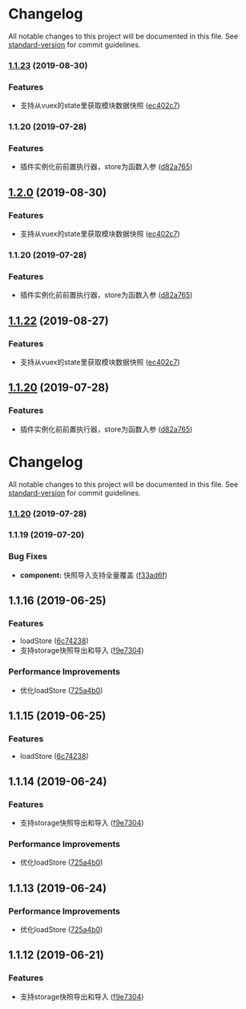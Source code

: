 # Changelog

All notable changes to this project will be documented in this file. See [standard-version](https://github.com/conventional-changelog/standard-version) for commit guidelines.

### [1.1.23](https://github.com/coffee-ai/weex-vuex-storage/compare/v1.1.19...v1.1.23) (2019-08-30)


### Features

* 支持从vuex的state里获取模块数据快照 ([ec402c7](https://github.com/coffee-ai/weex-vuex-storage/commit/ec402c7))



### 1.1.20 (2019-07-28)


### Features

* 插件实例化前前置执行器，store为函数入参 ([d82a765](https://github.com/coffee-ai/weex-vuex-storage/commit/d82a765))



## [1.2.0](https://github.com/coffee-ai/weex-vuex-storage/compare/v1.1.19...v1.2.0) (2019-08-30)


### Features

* 支持从vuex的state里获取模块数据快照 ([ec402c7](https://github.com/coffee-ai/weex-vuex-storage/commit/ec402c7))



### 1.1.20 (2019-07-28)


### Features

* 插件实例化前前置执行器，store为函数入参 ([d82a765](https://github.com/coffee-ai/weex-vuex-storage/commit/d82a765))



## [1.1.22](https://github.com/coffee-ai/weex-vuex-storage/compare/1.1.20...1.1.22) (2019-08-27)


### Features

* 支持从vuex的state里获取模块数据快照 ([ec402c7](https://github.com/coffee-ai/weex-vuex-storage/commit/ec402c7))



## [1.1.20](https://github.com/coffee-ai/weex-vuex-storage/compare/v1.1.19...v1.1.20) (2019-07-28)


### Features

* 插件实例化前前置执行器，store为函数入参 ([d82a765](https://github.com/coffee-ai/weex-vuex-storage/commit/d82a765))



# Changelog

All notable changes to this project will be documented in this file. See [standard-version](https://github.com/conventional-changelog/standard-version) for commit guidelines.

### [1.1.20](https://github.com/coffee-ai/weex-vuex-storage/compare/v1.1.19...v1.1.20) (2019-07-28)



### 1.1.19 (2019-07-20)


### Bug Fixes

* **component:** 快照导入支持全量覆盖 ([f33ad6f](https://github.com/coffee-ai/weex-vuex-storage/commit/f33ad6f))


## 1.1.16 (2019-06-25)


### Features

* loadStore ([6c74238](https://github.com/coffee-ai/weex-vuex-storage/commit/6c74238))
* 支持storage快照导出和导入 ([f9e7304](https://github.com/coffee-ai/weex-vuex-storage/commit/f9e7304))


### Performance Improvements

* 优化loadStore ([725a4b0](https://github.com/coffee-ai/weex-vuex-storage/commit/725a4b0))



## 1.1.15 (2019-06-25)


### Features

* loadStore ([6c74238](https://github.com/coffee-ai/weex-vuex-storage/commit/6c74238))


## 1.1.14 (2019-06-24)


### Features

* 支持storage快照导出和导入 ([f9e7304](https://github.com/coffee-ai/weex-vuex-storage/commit/f9e7304))


### Performance Improvements

* 优化loadStore ([725a4b0](https://github.com/coffee-ai/weex-vuex-storage/commit/725a4b0))



## 1.1.13 (2019-06-24)


### Performance Improvements

* 优化loadStore ([725a4b0](https://github.com/coffee-ai/weex-vuex-storage/commit/725a4b0))



## 1.1.12 (2019-06-21)


### Features

* 支持storage快照导出和导入 ([f9e7304](https://github.com/coffee-ai/weex-vuex-storage/commit/f9e7304))
